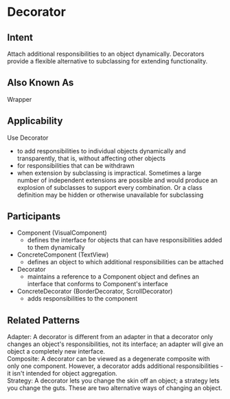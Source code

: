# Decorator

## Intent
Attach additional responsibilities to an object dynamically. Decorators provide a flexible alternative to subclassing for extending functionality.

## Also Known As
Wrapper

## Applicability
Use Decorator
* to add responsibilities to individual objects dynamically and transparently, that is, without affecting other objects
* for responsibilities that can be withdrawn
* when extension by subclassing is impractical. Sometimes a large number of independent extensions are possible and would produce an explosion of subclasses to support every combination. Or a class definition may be hidden or otherwise unavailable for subclassing

## Participants
* Component (VisualComponent)
  * defines the interface for objects that can have responsibilities added to them dynamically
* ConcreteComponent (TextView)
  * defines an object to which additional responsibilities can be attached
* Decorator
  * maintains a reference to a Component object and defines an interface that conforms to Component's interface
* ConcreteDecorator (BorderDecorator, ScrollDecorator)
  * adds responsibilities to the component

## Related Patterns
Adapter: A decorator is different from an adapter in that a decorator only changes an object's responsibilities, not its interface; an adapter will give an object a completely new interface.  
Composite: A decorator can be viewed as a degenerate composite with only one component. However, a decorator adds additional responsibilities - it isn't intended for object aggregation.  
Strategy: A decorator lets you change the skin off an object; a strategy lets you change the guts. These are two alternative ways of changing an object.